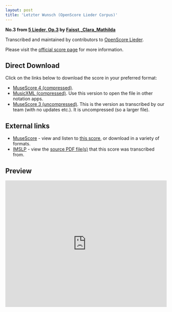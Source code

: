```yaml
---
layout: post
title: 'Letzter Wunsch (OpenScore Lieder Corpus)'
---
```


__No.3 from [5 Lieder, Op.3](https://fourscoreandmore.org/openscore/lieder/Faisst,_Clara_Mathilda/5_Lieder,_Op.3/) by [Faisst,_Clara_Mathilda](https://fourscoreandmore.org/openscore/lieder/Faisst,_Clara_Mathilda)__

Transcribed and maintained by contributors to [OpenScore Lieder].

Please visit the [official score page] for more information.

[official score page]: https://musescore.com/openscore-lieder-corpus/scores/6260167
[OpenScore Lieder]: https://musescore.com/openscore-lieder-corpus

## Direct Download

Click on the links below to download the score in your preferred format:
- [MuseScore 4 (compressed)](https://github.com/openscore/lieder/blob/main/scores/Faisst,_Clara_Mathilda/5_Lieder,_Op.3/3_Letzter_Wunsch/lc6260167.mscz?raw=true).
- [MusicXML (compressed)](https://github.com/openscore/lieder/blob/main/scores/Faisst,_Clara_Mathilda/5_Lieder,_Op.3/3_Letzter_Wunsch/lc6260167.mxl?raw=true). Use this version to open the file in other notation apps.
- [MuseScore 3 (uncompressed)](https://github.com/openscore/lieder/blob/main/scores/Faisst,_Clara_Mathilda/5_Lieder,_Op.3/3_Letzter_Wunsch/lc6260167.mscx?raw=true). This is the version as transcribed by our team (with no updates etc.). It is uncompressed (so a larger file).

## External links

- [MuseScore] - view and listen to [this score][MuseScore], or download in a variety of formats.
- [IMSLP] - view the [source PDF file(s)][IMSLP] that this score was transcribed from.

[MuseScore]: https://musescore.com/score/6260167
[IMSLP]: https://imslp.org/wiki/Special:ReverseLookup/621598

## Preview

<iframe width="100%" height="394" src="https://musescore.com/openscore-lieder-corpus/scores/6260167/embed" frameborder="0" allowfullscreen allow="autoplay; fullscreen"></iframe>
